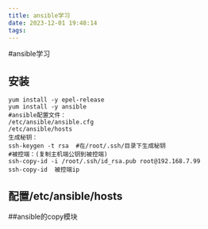 ```yaml
---
title: ansible学习
date: 2023-12-01 19:48:14
tags:
---
```



#ansible学习


## 安装

    yum install -y epel-release
    yum install -y ansible
    #ansible配置文件：
    /etc/ansible/ansible.cfg
    /etc/ansible/hosts
    生成秘钥：
    ssh-keygen -t rsa  #在/root/.ssh/目录下生成秘钥
    #被控端：(复制主机端公钥到被控端)
    ssh-copy-id -i /root/.ssh/id_rsa.pub root@192.168.7.99 
    ssh-copy-id  被控端ip
   
## 配置/etc/ansible/hosts



##ansible的copy模块


